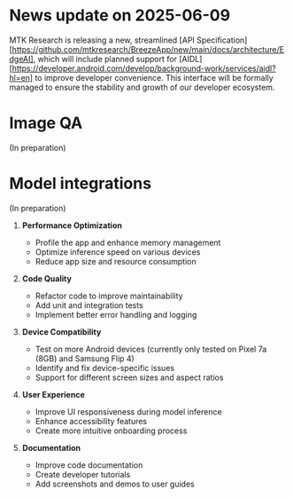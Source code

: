 News update on 2025-06-09
==========================
MTK Research is releasing a new, streamlined [API Specification][https://github.com/mtkresearch/BreezeApp/new/main/docs/architecture/EdgeAI], which will include planned support for [AIDL][https://developer.android.com/develop/background-work/services/aidl?hl=en] to improve developer convenience. This interface will be formally managed to ensure the stability and growth of our developer ecosystem. 


Image QA
===========

(In preparation)


Model integrations
===================

(In preparation)



1. **Performance Optimization**
   - Profile the app and enhance memory management
   - Optimize inference speed on various devices
   - Reduce app size and resource consumption

2. **Code Quality**
   - Refactor code to improve maintainability
   - Add unit and integration tests
   - Implement better error handling and logging

3. **Device Compatibility**
   - Test on more Android devices (currently only tested on Pixel 7a (8GB) and Samsung Flip 4)
   - Identify and fix device-specific issues
   - Support for different screen sizes and aspect ratios

4. **User Experience**
   - Improve UI responsiveness during model inference
   - Enhance accessibility features
   - Create more intuitive onboarding process

5. **Documentation**
   - Improve code documentation
   - Create developer tutorials
   - Add screenshots and demos to user guides
